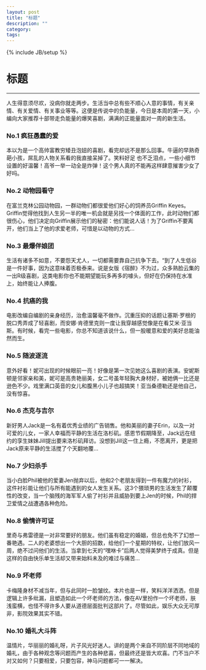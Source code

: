 ```yaml
---
layout: post
title: "标题"
description: ""
category: 
tags: 
---
```


{% include JB/setup %}

# 标题 
---


人生得意须尽欢，没病你就走两步。生活当中总有些不顺心人意的事情，有关亲情、有关爱情、有关事业等等。这便是传说中的负能量，今日是本周的第一天，小编向大家推荐十部带走负能量的爆笑喜剧，满满的正能量面对一周的新生活。

<!--break-->

### No.1 疯狂愚蠢的爱

本以为是一个高帅富教穷矮丑泡妞的喜剧，看完却远不是那么回事。牛逼的早熟奇葩小孩，屌乱的人物关系看的我直接呆掉了。笑料好足 也不乏泪点，一些小细节设置的好温馨！高爷一举一动全是炸弹！这个男人真的不能再这样肆意摧害少女了好吗。

### No.2 动物园看守

在富兰克林公园动物园，一群动物们都很爱他们好心的饲养员Griffin Keyes。Griffin觉得他找到人生另一半的唯一机会就是另找一个体面的工作，此时动物们都很伤心，他们决定向Griffin展示他们的秘密：他们能说人话！为了Griffin不要离开，他们当上了他的求爱老师，可惜是以动物的方式…

### No.3 最爆伴娘团

生活有诸多不如意，不要怨天尤人，一切都需要靠自己抗争下去。“到了人生低谷是一件好事，因为这意味着否极泰来。说是女版《宿醉》不为过，众多熟脸云集的一出R级喜剧，这类电影你也不能期望能玩多再多的噱头，但好在仍保持在水准上，始终能让人捧腹。

### No.4 抗癌的我

电影改编自编剧的亲身经历，治愈温馨毫不做作。沉重压抑的话题让塞斯·罗根的脱口秀弄成了轻喜剧，而安娜·肯德里克则一度让我穿越感觉像是在看艾米·亚当斯。有时候，看完一些电影，你总不知道该说什么，但一股暖意和爱的美好总能油然而生。

### No.5 随波逐流

意外好看！妮可出现的时候眼前一亮！好像是第一次见她这么喜剧的表演。安妮斯顿是邻家亲和美，妮可是高贵艳丽美，女二号虽年轻胸大身材好，被她俩一比还是逊色不少。戏里满口英音的女儿和腹黑小儿子也超搞笑！亚当桑德勒还是他自己，没有惊喜。

### No.6 杰克与吉尔

新好男人Jack是一名有着优秀业绩的广告销售。他和美丽的妻子Erin，以及一对可爱的儿女，一家人幸福而平静的生活在洛杉矶。感恩节假期降至，Jack远在纽约的孪生妹妹Jill提出要来洛杉矶拜访。没想到Jill这一住上瘾，不愿离开，更是把Jack原来平静的生活搅了个天翻地覆…

### No.7 少妇杀手

当小白脸Phil被他的爱妻Jen抛弃以后，他和2个老朋友得到一件有魔力的衬衫，这件衬衫能让他们与所有能遇到的女人发生关系。这3个猥琐男的生活发生了颠覆性的改变，当一个脑残的海军军人偷了衬衫并且威胁到要上Jen的时候，Phil的捍卫爱情之战遭遇各种危险。

### No.8 偷情许可证

里奇与弗雷德是一对非常要好的朋友。他们虽有稳定的婚姻，但总也免不了幻想一番艳遇。二人的老婆想出一个大胆的招数，给他们一个星期的特权，让他们放风一周，绝不过问他们的生活。当拿到七天的“嘿咻卡”后两人觉得美梦终于成真。但是这样的自由快乐单生活却又带来始料未及的难过与痛苦…

### No.9 坏老师

卡梅隆身材不减当年，但与此同时一脸皱纹。本片也是一样，笑料洋洋洒洒，但是逻辑上许多纰漏，且塑造如此一个坏老师的方法，像在AV里扮作一个坏老师，肤浅蛮横，也怪不得许多人要从道德层面批判这部片了。尽管如此，娱乐大众无可厚非，影院效果其实不错。

### No.10 婚礼大斗阵

温情片，华丽丽的婚礼呀，片子风光好迷人。讲的是两个来自不同阶层不同地域的婚礼，由于各种观念等问题而产生的各种悲喜，但最终还是皆大欢喜。门不当户不对又如何？只要相爱，只要包容，神马问题都可一一解决。

